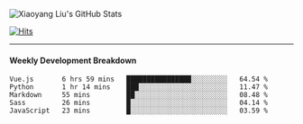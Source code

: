 ![Xiaoyang Liu's GitHub Stats](https://github-readme-stats.vercel.app/api?username=xiaoyang-liu-cs&show_icons=true&hide_border=true&icon_color=586069&title_color=a0a9af)

[![Hits](https://hits.seeyoufarm.com/api/count/incr/badge.svg?url=https%3A%2F%2Fgithub.com%2Fxiaoyang-liu-cs&count_bg=%2366CCFF&title_bg=%23555555&icon=&icon_color=%23E7E7E7&title=Profile+Views&edge_flat=true)](https://hits.seeyoufarm.com)

---
#### Weekly Development Breakdown
<!--START_SECTION:waka-->
```text
Vue.js       6 hrs 59 mins   ████████████████░░░░░░░░░   64.54 % 
Python       1 hr 14 mins    ███░░░░░░░░░░░░░░░░░░░░░░   11.47 % 
Markdown     55 mins         ██░░░░░░░░░░░░░░░░░░░░░░░   08.48 % 
Sass         26 mins         █░░░░░░░░░░░░░░░░░░░░░░░░   04.14 % 
JavaScript   23 mins         █░░░░░░░░░░░░░░░░░░░░░░░░   03.59 % 
```
<!--END_SECTION:waka-->
